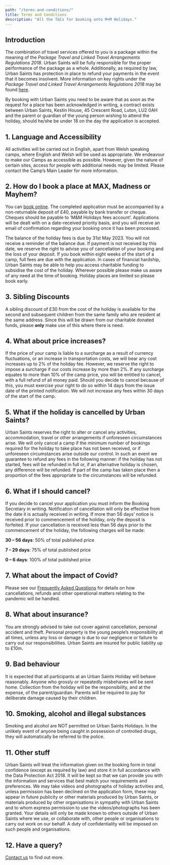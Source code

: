```yaml
---
path: "/terms-and-conditions/"
title: Terms and Conditions
description: "All the T&Cs for booking onto M+M Holidays."
---
```


## Introduction

The combination of travel services offered to you is a package within the meaning of the _Package Travel and Linked Travel Arrangements Regulations 2018_. Urban Saints will be fully responsible for the proper performance of the package as a whole. Additionally, as required by law, Urban Saints has protection in place to refund your payments in the event that it becomes insolvent. More information on key rights under the _Package Travel and Linked Travel Arrangements Regulations 2018_ may be found [here](https://www.legislation.gov.uk/ukdsi/2018/9780111168479/contents).

By booking with Urban Saints you need to be aware that as soon as the request for a place has been acknowledged in writing, a contract exists between Urban Saints, Kestin House, 45 Crescent Road, Luton, LU2 0AH and the parent or guardian of the young person wishing to attend the holiday, should he/she be under 18 on the day the application is accepted.

## 1. Language and Accessibility

All activities will be carried out in English, apart from Welsh speaking camps, where English and Welsh will be used as appropriate. We endeavour to make our Camps as accessible as possible. However, given the nature of certain sites, access for people with additional needs may be limited. Please contact the Camp’s Main Leader for more information.

## 2. How do I book a place at MAX, Madness or Mayhem?

You can [book online](/booking). The completed application must be accompanied by a non-returnable deposit of £40, payable by bank transfer or cheque. Cheques should be payable to ‘M&M Holidays fees account’. Applications will be dealt with on a date-received priority basis, and you will receive an email of confirmation regarding your booking once it has been processed.

The balance of the holiday fees is due by 31st May 2023. You will not receive a reminder of the balance due. If payment is not received by this date, we reserve the right to advise you of cancellation of your booking and the loss of your deposit. If you book within eight weeks of the start of a camp, full fees are due with the application. In cases of financial hardship, Urban Saints may be able to help you access charitable funding to subsidise the cost of the holiday. Wherever possible please make us aware of any need at the time of booking. Holiday places are limited so please book early.

## 3. Sibling Discounts

A sibling discount of £30 from the cost of the holiday is available for the second and subsequent children from the same family who are resident at the same address. Since this will be drawn from our charitable donated funds, please **only** make use of this where there is need.

## 4. What about price increases?

If the price of your camp is liable to a surcharge as a result of currency fluctuations, or an increase in transportation costs, we will bear any cost increases up to 2% of the holiday fee. However, we reserve the right to impose a surcharge if our costs increase by more than 2%. If any surcharge equates to more than 10% of the camp price, you will be entitled to cancel, with a full refund of all money paid. Should you decide to cancel because of this, you must exercise your right to do so within 14 days from the issue date of the printed notification. We will not increase any fees within 30 days of the start of the camp.

## 5. What if the holiday is cancelled by Urban Saints?

Urban Saints reserves the right to alter or cancel any activities, accommodation, travel or other arrangements if unforeseen circumstances arise. We will only cancel a camp if the minimum number of bookings required for the holiday to take place has not been received, or if unforeseen circumstances arise outside our control. In such an event we guarantee to refund any fees in the following manner: if the holiday has not started, fees will be refunded in full or, if an alternative holiday is chosen, any difference will be refunded. If part of the camp has taken place then a proportion of the fees appropriate to the circumstances will be refunded.

## 6. What if I should cancel?

If you decide to cancel your application you must inform the Booking Secretary in writing. Notification of cancellation will only be effective from the date it is actually received in writing. If more than 56 days’ notice is received prior to commencement of the holiday, only the deposit is forfeited. If your cancellation is received less than 56 days prior to the commencement of the holiday, the following charges will be made:

**30 – 56 days**: 50% of total published price

**7 – 29 days**: 75% of total published price

**0 – 6 days**: 100% of total published price

## 7. What about the impact of Covid?

Please see our [Frequently Asked Questions](https://urbansaints.org/covid-camps-parents) for details on how cancellations, refunds and other operational matters relating to the pandemic will be handled.

## 8. What about insurance?

You are strongly advised to take out cover against cancellation, personal accident and theft. Personal property is the young people’s responsibility at all times, unless any loss or damage is due to our negligence or failure to carry out our responsibilities. Urban Saints are insured for public liability up to £10m.

## 9. Bad behaviour

It is expected that all participants at an Urban Saints Holiday will behave reasonably. Anyone who grossly or repeatedly misbehaves will be sent home. Collection from the holiday will be the responsibility, and at the expense, of the parent/guardian. Parents will be required to pay for deliberate damage caused by their children.

## 10. Smoking, alcohol and illegal substances

Smoking and alcohol are NOT permitted on Urban Saints Holidays. In the unlikely event of anyone being caught in possession of controlled drugs, they will automatically be referred to the police.

## 11. Other stuff

Urban Saints will treat the information given on the booking form in total confidence (except as required by law) and store it in full accordance with the Data Protection Act 2018. It will be kept so that we can provide you with the information and services that best match your requirements and preferences. We may take videos and photographs of holiday activities and, unless permission has been declined on the application form, these may appear in future publicity or other materials produced by Urban Saints, or materials produced by other organisations in sympathy with Urban Saints and to whom express permission to use the videos/photographs has been granted. Your details will only be made known to others outside of Urban Saints where we use, or collaborate with, other people or organisations to carry out work on our behalf. A duty of confidentiality will be imposed on such people and organisations.

## 12. Have a query? 

[Contact us](/contact) to find out more.
